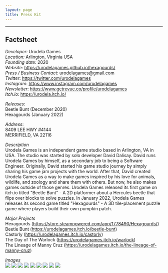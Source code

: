 ```yaml
---
layout: page
title: Press Kit
---
```


-----
## Factsheet

*Developer:* Urodela Games<br>
*Location:* Arlington, Virginia USA<br>
*Founding date:* 2020<br>
*Website:* https://urodelagames.github.io/hexagourds/<br>
*Press / Business Contact:* urodelagames@gmail.com<br>
*Twitter*: https://twitter.com/urodelagames<br>
*Instagram*: https://www.instagram.com/urodelagames<br>
*Newsletter*: https://www.getrevue.co/profile/urodelagames<br>
*Itch.io*: https://urodela.itch.io/<br>

*Releases*:<br>
Beetle Bunt (December 2020)<br>
Hexagourds (January 2022)<br>

*Address*:<br>
8409 LEE HWY #4144<br>
MERRIFIELD, VA 22116<br>

*Description*<br>
Urodela Games is an independent game studio based in Arlington, VA in USA. The studio was started by solo developer David Dalisay. David runs Urodela Games by himself, as a secondary job to being a Software Engineer. Originally, David started  his game studio journey by simply sharing his game jam projects with the world. After that, David created Urodela Games as a way to make games inspired by his love for animals, wildlife, and zoology and share them with others. But now, he also makes games outside of those genres. Urodela Games released its first game on itch.io titled "Beetle Bunt" - A 2D platformer about a Hercules beetle that flips over blocks to solve puzzles. In January 2022, Urodela Games releases its second game titled "Hexagourds" - A 3D tile-placement puzzle game where players build their own pumpkin patch.

*Major Projects* <br>
Hexagourds (https://store.steampowered.com/app/1778490/Hexagourds/)<br>
Beetle Bunt (https://urodelagames.itch.io/beetle-bunt) <br>
Castorly (https://urodelagames.itch.io/castorly) <br>
The Day of The Warlock (https://urodelagames.itch.io/warlock) <br>
The Lineage of Manny Cruz (https://urodelagames.itch.io/the-lineage-of-manny-cruz) <br>

*Images* <br>
<img src="/photos/UrodelaGamesLogo.PNG"/>
<img src="/photos/Capture2.PNG"/>
<img src="/photos/Capture3.PNG"/>
<img src="/photos/Capture5.PNG"/>
<img src="/photos/Capture6.PNG"/>
<img src="/photos/Capture7.PNG"/>
<img src="/photos/Capture17.PNG"/>
<img src="/photos/CloseUp.PNG"/>
<img src="/photos/DavidDalisayPhoto_.JPG"/>
